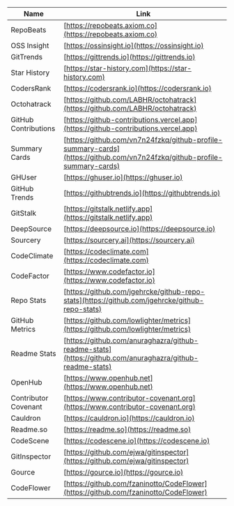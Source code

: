 | Name                     | Link                                                                 |
|--------------------------|----------------------------------------------------------------------|
| RepoBeats                | [https://repobeats.axiom.co](https://repobeats.axiom.co)             |
| OSS Insight              | [https://ossinsight.io](https://ossinsight.io)                       |
| GitTrends                | [https://gittrends.io](https://gittrends.io)                         |
| Star History             | [https://star-history.com](https://star-history.com)                 |
| CodersRank               | [https://codersrank.io](https://codersrank.io)                       |
| Octohatrack              | [https://github.com/LABHR/octohatrack](https://github.com/LABHR/octohatrack) |
| GitHub Contributions     | [https://github-contributions.vercel.app](https://github-contributions.vercel.app) |
| Summary Cards            | [https://github.com/vn7n24fzkq/github-profile-summary-cards](https://github.com/vn7n24fzkq/github-profile-summary-cards) |
| GHUser                   | [https://ghuser.io](https://ghuser.io)                               |
| GitHub Trends            | [https://githubtrends.io](https://githubtrends.io)                   |
| GitStalk                 | [https://gitstalk.netlify.app](https://gitstalk.netlify.app)         |
| DeepSource               | [https://deepsource.io](https://deepsource.io)                       |
| Sourcery                 | [https://sourcery.ai](https://sourcery.ai)                           |
| CodeClimate              | [https://codeclimate.com](https://codeclimate.com)                   |
| CodeFactor               | [https://www.codefactor.io](https://www.codefactor.io)               |
| Repo Stats               | [https://github.com/jgehrcke/github-repo-stats](https://github.com/jgehrcke/github-repo-stats) |
| GitHub Metrics           | [https://github.com/lowlighter/metrics](https://github.com/lowlighter/metrics) |
| Readme Stats             | [https://github.com/anuraghazra/github-readme-stats](https://github.com/anuraghazra/github-readme-stats) |
| OpenHub                  | [https://www.openhub.net](https://www.openhub.net)                   |
| Contributor Covenant     | [https://www.contributor-covenant.org](https://www.contributor-covenant.org) |
| Cauldron                 | [https://cauldron.io](https://cauldron.io)                           |
| Readme.so                | [https://readme.so](https://readme.so)                               |
| CodeScene                | [https://codescene.io](https://codescene.io)                         |
| GitInspector             | [https://github.com/ejwa/gitinspector](https://github.com/ejwa/gitinspector) |
| Gource                   | [https://gource.io](https://gource.io)                               |
| CodeFlower               | [https://github.com/fzaninotto/CodeFlower](https://github.com/fzaninotto/CodeFlower) |
